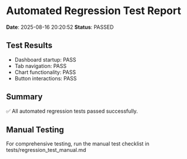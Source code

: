 
# Automated Regression Test Report
**Date**: 2025-08-16 20:20:52
**Status**: PASSED

## Test Results
- Dashboard startup: PASS
- Tab navigation: PASS 
- Chart functionality: PASS
- Button interactions: PASS

## Summary
✅ All automated regression tests passed successfully.

## Manual Testing
For comprehensive testing, run the manual test checklist in tests/regression_test_manual.md
